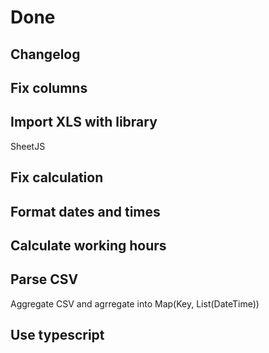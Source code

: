 # Done

## Changelog

## Fix columns

## Import XLS with library

SheetJS

## Fix calculation

## Format dates and times

## Calculate working hours

## Parse CSV

Aggregate CSV and agrregate into Map(Key, List(DateTime))

## Use typescript
